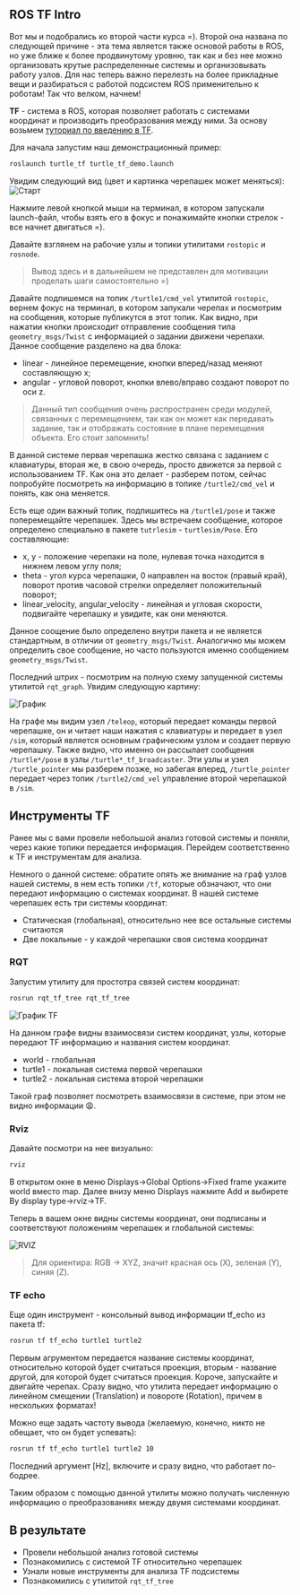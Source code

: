 ## ROS TF Intro

Вот мы и подобрались ко второй части курса =). Второй она названа по следующей причине - эта тема является также основой работы в ROS, но уже ближе к более продвинутому уровню, так как и без нее можно организовать крутые распределенные системы и организовывать работу узлов. Для нас теперь важно перелезть на более прикладные вещи и разбираться с работой подсистем ROS применительно к роботам! Так что велком, начнем!

__TF__ - система в ROS, которая позволяет работать с системами координат и производить преобразования между ними. За основу возьмем [туториал по введению в TF](http://wiki.ros.org/tf/Tutorials/Introduction%20to%20tf).

Для начала запустим наш демонстрационный пример:
```bash
roslaunch turtle_tf turtle_tf_demo.launch
```
Увидим следующий вид (цвет и картинка черепашек может меняться):
![Старт](img1/T1_turtle_tf_start.png)  

Нажмите левой кнопкой мыши на терминал, в котором запускали launch-файл, чтобы взять его в фокус и понажимайте кнопки стрелок - все начнет двигаться =).

Давайте взглянем на рабочие узлы и топики утилитами `rostopic` и `rosnode`.

> Вывод здесь и в дальнейшем не представлен для мотивации проделать шаги самостоятельно =)

Давайте подпишемся на топик `/turtle1/cmd_vel` утилитой `rostopic`, вернем фокус на терминал, в котором запукали черепах и посмотрим на сообщения, которые публикутся в этот топик. Как видно, при нажатии кнопки происходит отправление сообщения типа `geometry_msgs/Twist` с информацией о задании движени черепахи.
Данное сообщение разделено на два блока:
- linear - линейное перемещение, кнопки вперед/назад меняют составляющую x;
- angular - угловой поворот, кнопки влево/вправо создают поворот по оси z.

> Данный тип сообщения очень распространен среди модулей, связанных с перемещением, так как он может как передавать задание, так и отображать состояние в плане перемещения объекта. Его стоит запомнить!

В данной системе первая черепашка жестко связана с заданием с клавиатуры, вторая же, в свою очередь, просто движется за первой с использованием TF. Как она это делает - разберем потом, сейчас попробуйте посмотреть на информацию в топике `/turtle2/cmd_vel` и понять, как она меняется.

Есть еще один важный топик, подпишитесь на `/turtle1/pose` и также поперемещайте черепашек. Здесь мы встречаем сообщение, которое определено специально в пакете `tutrlesim` - `turtlesim/Pose`. Его составляющие:
- x, y - положение черепаки на поле, нулевая точка находится в нижнем левом углу поля;
- theta - угол курса черепашки, 0 направлен на восток (правый край), поворот против часовой стрелки определяет положительный поворот;
- linear_velocity, angular_velocity - линейная и угловая скорости, подвигайте черепашку и увидите, как они меняются.

Данное соощение было определено внутри пакета и не является стандартным, в отличии от `geometry_msgs/Twist`. Аналогично мы можем определить свое сообщение, но часто пользуются именно сообщением `geometry_msgs/Twist`.

Последний штрих - посмотрим на полную схему запущенной системы утилитой `rqt_graph`. Увидим следующую картину:

![График](img1/T1_turtles.png)

На графе мы видим узел `/teleop`, который передает команды первой черепашке, он и читает наши нажатия с клавиатуры и передает в узел `/sim`, который является основным графическим узлом и создает первую черепашку. Также видно, что именно он рассылает сообщения `/turtle*/pose` в узлы `/turtle*_tf_broadcaster`. Эти узлы и узел `/turtle_pointer` мы разберем позже, но забегая вперед, `/turtle_pointer` передает через топик `/turtle2/cmd_vel` управление второй черепашкой в `/sim`.

## Инструменты TF

Ранее мы с вами провели небольшой анализ готовой системы и поняли, через какие топики передается информация. Перейдем соответственно к TF и инструментам для анализа.

Немного о данной системе: обратите опять же внимание на граф узлов нашей системы, в нем есть топики `/tf`, которые обзначают, что они передают информацию о системах координат. В нашей системе черепашек есть три системы координат:
- Статическая (глобальная), относительно нее все остальные системы считаются
- Две локальные - у каждой черепашки своя система координат

### RQT

Запустим утилиту для простотра связей систем координат:
```bash
rosrun rqt_tf_tree rqt_tf_tree
```
![График TF](img1/T1_turtles_tf_graph.png)

На данном графе видны взаимосвязи систем координат, узлы, которые передают TF информацию и названия систем координат.
- world - глобальная
- turtle1 - локальная система первой черепашки
- turtle2 - локальная система второй черепашки

Такой граф позволяет посмотреть взаимосвязи в системе, при этом не видно информации :weary:. 

### Rviz

Давайте посмотри на нее визуально:
```bash
rviz
```
В открытом окне в меню Displays->Global Options->Fixed frame укажите world вместо map. Далее внизу меню Displays нажмите Add и выбирете By display type->rviz->TF.

Теперь в вашем окне видны системы координат, они подписаны и соответствуют положениям черепашек и глобальной системы:

![RVIZ](img1/T1_turtles_tf_rviz.png)

> Для ориентира: RGB -> XYZ, значит красная ось (X), зеленая (Y), синяя (Z).

### TF echo

Еще один инструмент - консольный вывод информации tf_echo из пакета tf:
```bash
rosrun tf tf_echo turtle1 turtle2
```

Первым агрументом передается название системы координат, относительно которой будет считаться проекция, вторым - название другой, для которой будет считаться проекция. Короче, запускайте и двигайте черепах. Сразу видно, что утилита передает информацию о линейном смещении (Translation) и повороте (Rotation), причем в нескольких форматах!

Можно еще задать частоту вывода (желаемую, конечно, никто не обещает, что он будет успевать):
```bash
rosrun tf tf_echo turtle1 turtle2 10
```

Последний аргумент [Hz], включите и сразу видно, что работает по-бодрее.

Таким образом с помощью данной утилиты можно получать численную информацию о преобразованиях между двумя системами координат.

## В результате
- Провели небольшой анализ готовой системы
- Познакомились с системой TF относительно черепашек
- Узнали новые инструменты для анализа TF подсистемы
- Познакомились с утилитой `rqt_tf_tree`
